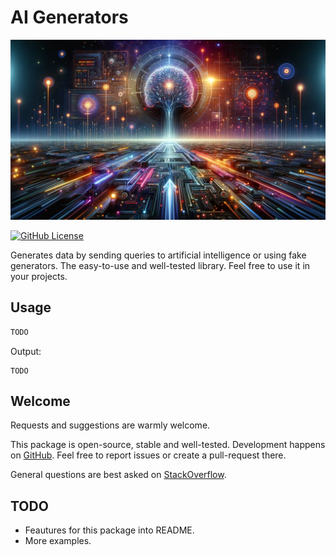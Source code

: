# AI Generators

![Cover - AI Generators](https://raw.githubusercontent.com/signmotion/ai_gen/master/images/cover.webp)

[![GitHub License](https://img.shields.io/badge/license-MIT-blue.svg)](https://raw.githubusercontent.com/signmotion/ai_gen/master/LICENSE)

Generates data by sending queries to artificial intelligence or using fake generators.
The easy-to-use and well-tested library.
Feel free to use it in your projects.

## Usage

```dart
TODO
```

Output:

```text
TODO
```

## Welcome

Requests and suggestions are warmly welcome.

This package is open-source, stable and well-tested. Development happens on
[GitHub](https://github.com/signmotion/ai_gen). Feel free to report issues
or create a pull-request there.

General questions are best asked on
[StackOverflow](https://stackoverflow.com/questions/tagged/ai_gen).

## TODO

- Feautures for this package into README.
- More examples.
